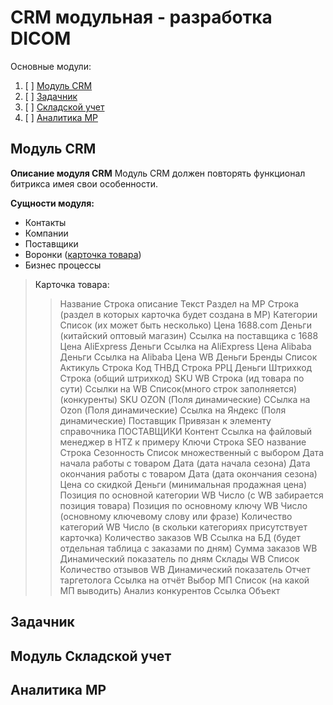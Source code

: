 # CRM модульная - разработка DICOM

Основные модули:
1. [ ] [Модуль CRM](#CRM)
2. [ ] [Задачник](#tasks)
3. [ ] [Складской учет](#sklad)
4. [ ] [Аналитика MP](#analitics_MP)


## <a name="CRM">Модуль CRM</a>

__Описание модуля CRM__
Модуль CRM должен повторять функционал битрикса имея свои особенности.

__Сущности модуля:__
- Контакты
- Компании
- Поставщики
- Воронки ([карточка товара](#карточка_товара))
- Бизнес процессы


> <a name="карточка_товара">Карточка товара:</a>
> > Название Строка
> > описание Текст
> > Раздел на MP Строка (раздел в которых карточка будет создана в MP)
> > Категории Список (их может быть несколько)
> > Цена 1688.com Деньги (китайский оптовый магазин)
> > Ссылка на поставщика с 1688 
> > Цена AliExpress Деньги 
> > Ссылка на AliExpress
> > Цена Alibaba Деньги
> > Ссылка на Alibaba
> > Цена WB Деньги 
> > Бренды Список 
> > Актикуль Строка
> > Код ТНВД Строка
> > РРЦ Деньги
> > Штрихкод Строка (общий штрихкод) 
> > SKU WB Строка (ид товара по сути)
> > Ссылки на WB Список(много строк заполняется) (конкуренты)
> > SKU OZON (Поля динамические)
> > ССылка на Ozon (Поля динамические) 
> > Ссылка на Яндекс (Поля динамические)
> > Поставщик Привязан к элементу справочника ПОСТАВЩИКИ
> > Контент Ссылка на файловый менеджер в HTZ к примеру
> > Ключи Строка
> > SEO название Строка 
> > Сезонность Список множественный с выбором
> > Дата начала работы с товаром Дата (дата начала сезона)
> > Дата окончания работы с товаром Дата (дата окончания сезона) 
> > Цена со скидкой Деньги (минимальная продажная цена)
> > Позиция по основной категории WB Число (с WB забирается позиция товара)
> > Позиция по основному ключу WB Число (основному ключевому слову или фразе)
> > Количество категорий WB Число (в скольки категориях присутствует карточка)
> > Количество заказов WB Ссылка на БД (будет отдельная таблица с заказами по дням)
> > Сумма заказов WB Динамический показатель по дням
> > Склады WB Список 
> > Количество отзывов WB Динамический показатель 
> > Отчет таргетолога Ссылка на отчёт 
> > Выбор МП Список (на какой МП выводить)
> > Анализ конкурентов Ссылка Объект

## <a name="tasks">Задачник</a>

## <a name="sklad">Модуль Складской учет</a>

## <a name="analitics_MP">Аналитика MP</a>
